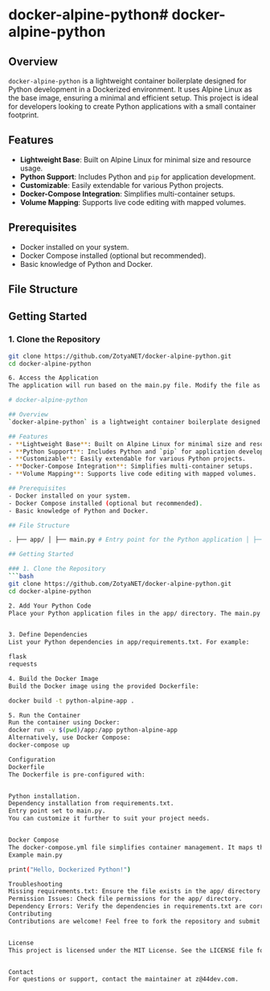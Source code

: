 # docker-alpine-python# docker-alpine-python

## Overview
`docker-alpine-python` is a lightweight container boilerplate designed for Python development in a Dockerized environment. It uses Alpine Linux as the base image, ensuring a minimal and efficient setup. This project is ideal for developers looking to create Python applications with a small container footprint.

## Features
- **Lightweight Base**: Built on Alpine Linux for minimal size and resource usage.
- **Python Support**: Includes Python and `pip` for application development.
- **Customizable**: Easily extendable for various Python projects.
- **Docker-Compose Integration**: Simplifies multi-container setups.
- **Volume Mapping**: Supports live code editing with mapped volumes.

## Prerequisites
- Docker installed on your system.
- Docker Compose installed (optional but recommended).
- Basic knowledge of Python and Docker.

## File Structure

## Getting Started

### 1. Clone the Repository
```bash
git clone https://github.com/ZotyaNET/docker-alpine-python.git
cd docker-alpine-python

6. Access the Application
The application will run based on the main.py file. Modify the file as needed, and changes will reflect in the container if using volume mapping.

# docker-alpine-python

## Overview
`docker-alpine-python` is a lightweight container boilerplate designed for Python development in a Dockerized environment. It uses Alpine Linux as the base image, ensuring a minimal and efficient setup. This project is ideal for developers looking to create Python applications with a small container footprint.

## Features
- **Lightweight Base**: Built on Alpine Linux for minimal size and resource usage.
- **Python Support**: Includes Python and `pip` for application development.
- **Customizable**: Easily extendable for various Python projects.
- **Docker-Compose Integration**: Simplifies multi-container setups.
- **Volume Mapping**: Supports live code editing with mapped volumes.

## Prerequisites
- Docker installed on your system.
- Docker Compose installed (optional but recommended).
- Basic knowledge of Python and Docker.

## File Structure

. ├── app/ │ ├── main.py # Entry point for the Python application │ ├── requirements.txt # Python dependencies ├── Dockerfile # Docker image definition ├── docker-compose.yml # Docker Compose configuration └── .gitignore # Git ignore file

## Getting Started

### 1. Clone the Repository
```bash
git clone https://github.com/ZotyaNET/docker-alpine-python.git
cd docker-alpine-python

2. Add Your Python Code
Place your Python application files in the app/ directory. The main.py file serves as the entry point.


3. Define Dependencies
List your Python dependencies in app/requirements.txt. For example:

flask
requests

4. Build the Docker Image
Build the Docker image using the provided Dockerfile:

docker build -t python-alpine-app .

5. Run the Container
Run the container using Docker:
docker run -v $(pwd)/app:/app python-alpine-app
Alternatively, use Docker Compose:
docker-compose up

Configuration
Dockerfile
The Dockerfile is pre-configured with:


Python installation.
Dependency installation from requirements.txt.
Entry point set to main.py.
You can customize it further to suit your project needs.


Docker Compose
The docker-compose.yml file simplifies container management. It maps the app/ directory to the container for live development.
Example main.py

print("Hello, Dockerized Python!")

Troubleshooting
Missing requirements.txt: Ensure the file exists in the app/ directory.
Permission Issues: Check file permissions for the app/ directory.
Dependency Errors: Verify the dependencies in requirements.txt are correct.
Contributing
Contributions are welcome! Feel free to fork the repository and submit a pull request.


License
This project is licensed under the MIT License. See the LICENSE file for details.


Contact
For questions or support, contact the maintainer at z@44dev.com.